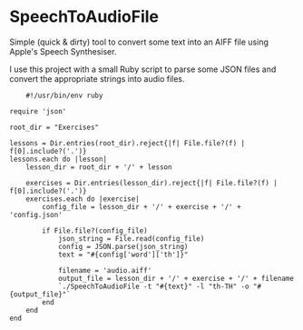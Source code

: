 # SpeechToAudioFile
Simple (quick &amp; dirty) tool to convert some text into an AIFF file using Apple's Speech Synthesiser.

I use this project with a small Ruby script to parse some JSON files and convert the appropriate strings into audio files.

        #!/usr/bin/env ruby

	require 'json'

	root_dir = "Exercises"

	lessons = Dir.entries(root_dir).reject{|f| File.file?(f) | f[0].include?('.')}
	lessons.each do |lesson| 
		lesson_dir = root_dir + '/' + lesson

		exercises = Dir.entries(lesson_dir).reject{|f| File.file?(f) | f[0].include?('.')}
		exercises.each do |exercise|
			config_file = lesson_dir + '/' + exercise + '/' + 'config.json'

			if File.file?(config_file) 
				json_string = File.read(config_file)
				config = JSON.parse(json_string)
				text = "#{config['word']['th']}"

				filename = 'audio.aiff'
				output_file = lesson_dir + '/' + exercise + '/' + filename
				`./SpeechToAudioFile -t "#{text}" -l "th-TH" -o "#{output_file}"`
			end
		end
	end

